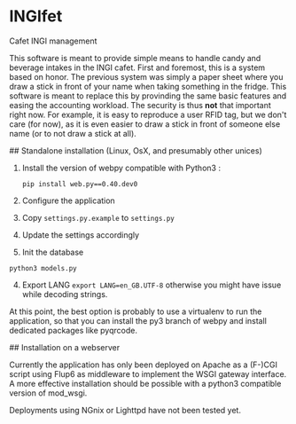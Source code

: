 # INGIfet
Cafet INGI management

This software is meant to provide simple means to handle candy and beverage intakes in the INGI cafet.
First and foremost, this is a system based on honor. The previous system was simply a paper sheet where
you draw a stick in front of your name when taking something in the fridge. This software is meant to
replace this by provinding the same basic features and easing the accounting workload. The security
is thus **not** that important right now. For example, it is easy to reproduce a user RFID tag, but we
don't care (for now), as it is even easier to draw a stick in front of someone else name (or to not draw
a stick at all).

## Standalone installation (Linux, OsX, and presumably other unices)

1. Install the version of webpy compatible with Python3 :
  
   `pip install web.py==0.40.dev0`

2. Configure the application
  1. Copy `settings.py.example` to `settings.py`
  2. Update the settings accordingly
3. Init the database

  `python3 models.py`
  
4. Export LANG
  `export LANG=en_GB.UTF-8` otherwise you might have issue while decoding strings.

At this point, the best option is probably to use a virtualenv to run the application, so that you can install the py3 branch of webpy and install dedicated packages like pyqrcode.

## Installation on a webserver

Currently the application has only been deployed on Apache as a (F-)CGI script using Flup6 as middleware to implement the WSGI gateway interface. A more effective installation should be possible with a python3 compatible version of mod_wsgi.

Deployments using NGnix or Lighttpd have not been tested yet.
